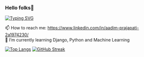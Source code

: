 ### Hello folks👋
[![Typing SVG](https://readme-typing-svg.demolab.com?font=poppins&size=40&pause=1000&color=48CAF7&random=false&width=540&height=65&lines=I'm+Aadim+Prajapati;Nice+to+meet+you+guys)](https://git.io/typing-svg)

📫 How to reach me: https://www.linkedin.com/in/aadim-prajapati-2a1974230/ <br>
🌱 I’m currently learning Django, Python and Machine Learning

[![Top Langs](https://github-readme-stats.vercel.app/api/top-langs/?username=PR7175Z&layout=compact&title_color=ffffff&bg_color=1B1A55&hide_border=true&text_color=ffffff)](https://github.com/anuraghazra/github-readme-stats)
[![GitHub Streak](https://streak-stats.demolab.com/?user=PR7175Z&currStreakNum=2FD3EB&fire=pink&theme=dark&background=1B1A55&hide_border=true&sideLabels=fff&date_format=[Y.]n.j)](https://git.io/streak-stats)

<!--
**PR7175Z/PR7175Z** is a ✨ _special_ ✨ repository because its `README.md` (this file) appears on your GitHub profile.

Here are some ideas to get you started:

- 🔭 I’m currently working on ...
- 🌱 I’m currently learning ...
- 👯 I’m looking to collaborate on ...
- 🤔 I’m looking for help with ...
- 💬 Ask me about ...
- 📫 How to reach me: ...
- 😄 Pronouns: ...
- ⚡ Fun fact: ...
-->
